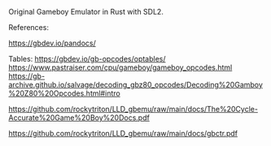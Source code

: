 Original Gameboy Emulator in Rust with SDL2.

References:

https://gbdev.io/pandocs/

Tables:
https://gbdev.io/gb-opcodes/optables/
https://www.pastraiser.com/cpu/gameboy/gameboy_opcodes.html
https://gb-archive.github.io/salvage/decoding_gbz80_opcodes/Decoding%20Gamboy%20Z80%20Opcodes.html#intro

https://github.com/rockytriton/LLD_gbemu/raw/main/docs/The%20Cycle-Accurate%20Game%20Boy%20Docs.pdf

https://github.com/rockytriton/LLD_gbemu/raw/main/docs/gbctr.pdf
